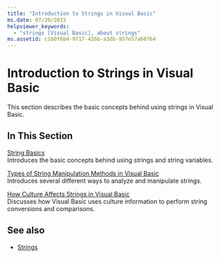 ```yaml
---
title: "Introduction to Strings in Visual Basic"
ms.date: 07/20/2015
helpviewer_keywords: 
  - "strings [Visual Basic], about strings"
ms.assetid: c1b0f6b4-9717-426b-a3db-957e57a60764
---
```

# Introduction to Strings in Visual Basic
This section describes the basic concepts behind using strings in Visual Basic.  
  
## In This Section  
 [String Basics](../../../../visual-basic/programming-guide/language-features/strings/string-basics.md)  
 Introduces the basic concepts behind using strings and string variables.  
  
 [Types of String Manipulation Methods in Visual Basic](../../../../visual-basic/programming-guide/language-features/strings/types-of-string-manipulation-methods.md)  
 Introduces several different ways to analyze and manipulate strings.  
  
 [How Culture Affects Strings in Visual Basic](../../../../visual-basic/programming-guide/language-features/strings/how-culture-affects-strings.md)  
 Discusses how Visual Basic uses culture information to perform string conversions and comparisons.  
  
## See also
- [Strings](../../../../visual-basic/programming-guide/language-features/strings/index.md)
